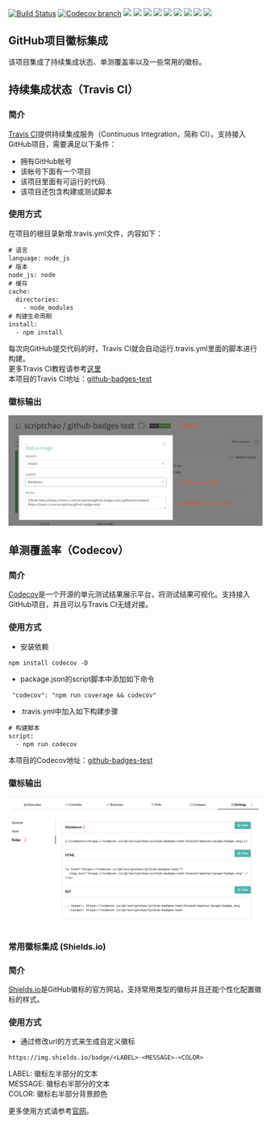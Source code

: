 [![Build Status](https://img.shields.io/travis/com/scriptchao/github-badges-test/master?logo=travis)](https://travis-ci.com/scriptchao/github-badges-test)
[![Codecov branch](https://img.shields.io/codecov/c/github/scriptchao/github-badges-test/master?logo=codecov)](https://codecov.io/gh/scriptchao/github-badges-test)
![](https://img.shields.io/github/license/scriptchao/github-badges-test?logo=github)
![](https://img.shields.io/github/languages/top/scriptchao/github-badges-test?logo=github)
![](https://img.shields.io/github/languages/count/scriptchao/github-badges-test?logo=github)
![](https://img.shields.io/github/languages/code-size/scriptchao/github-badges-test?logo=github)
![](https://img.shields.io/github/repo-size/scriptchao/github-badges-test?logo=github)
![](https://img.shields.io/github/forks/scriptchao/github-badges-test?logo=github&style=social)
![](https://img.shields.io/github/stars/scriptchao/github-badges-test?logo=github&style=social)
![](https://img.shields.io/github/watchers/scriptchao/github-badges-test?logo=github&style=social)
![](https://img.shields.io/github/commit-activity/m/scriptchao/github-badges-test?logo=github)

## GitHub项目徽标集成
该项目集成了持续集成状态、单测覆盖率以及一些常用的徽标。


## 持续集成状态（Travis CI）

### 简介
<a href="https://travis-ci.com/" target="_blank">Travis CI</a>提供持续集成服务（Continuous Integration，简称 CI）。支持接入GitHub项目，需要满足以下条件：
- 拥有GitHub帐号
- 该帐号下面有一个项目
- 该项目里面有可运行的代码
- 该项目还包含构建或测试脚本

### 使用方式
在项目的根目录新增.travis.yml文件，内容如下：
```
# 语言
language: node_js
# 版本
node_js: node
# 缓存
cache:
  directories:
    - node_modules
# 构建生命周期
install:
  - npm install
```
每次向GitHub提交代码的时，Travis CI就会自动运行.travis.yml里面的脚本进行构建。  
更多Travis CI教程请参考<a href="https://docs.travis-ci.com/user/tutorial/" target="_blank">这里</a>   
本项目的Travis CI地址：<a href="https://travis-ci.com/scriptchao/github-badges-test" target="_blank">github-badges-test</a>   

### 徽标输出
![](https://raw.githubusercontent.com/scriptchao/github-badges-test/master/images/wx-travis.png)


## 单测覆盖率（Codecov）

### 简介
<a href="https://codecov.io/" target="_blank">Codecov</a>是一个开源的单元测试结果展示平台，将测试结果可视化。支持接入GitHub项目，并且可以与Travis CI无缝对接。

### 使用方式
- 安装依赖
```
npm install codecov -D
```
- package.json的script脚本中添加如下命令
```
 "codecov": "npm run coverage && codecov"
```
- .travis.yml中加入如下构建步骤
```
# 构建脚本
script:
  - npm run codecov
```
本项目的Codecov地址：<a href="https://codecov.io/gh/scriptchao/github-badges-test" target="_blank">github-badges-test</a> 

### 徽标输出
![](https://raw.githubusercontent.com/scriptchao/github-badges-test/master/images/wx-codecov.png)

### 常用徽标集成 (Shields.io)

### 简介
<a href="https://shields.io/" target="_blank">Shields.io</a>是GitHub徽标的官方网站，支持常用类型的徽标并且还能个性化配置徽标的样式。

### 使用方式
- 通过修改url的方式来生成自定义徽标
```
https://img.shields.io/badge/<LABEL>-<MESSAGE>-<COLOR>
```
LABEL: 徽标左半部分的文本  
MESSAGE: 徽标右半部分的文本  
COLOR: 徽标右半部分背景颜色  

更多使用方式请参考<a href="https://shields.io/" target="_blank">官网</a>。
